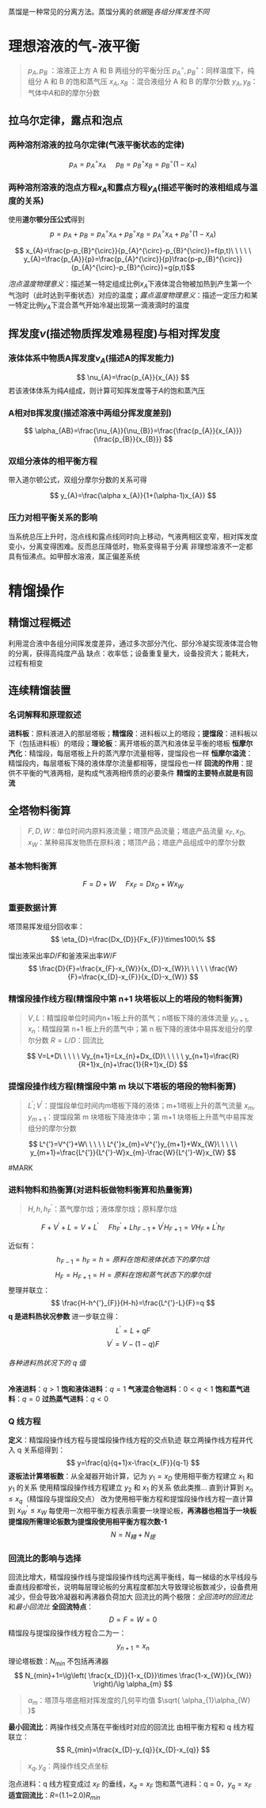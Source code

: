 
蒸馏是一种常见的分离方法。蒸馏分离的*依据*是*各组分挥发性不同*

# 理想溶液的气-液平衡
> $p_{A},p_{B}$ ：溶液正上方 A 和 B 两组分的平衡分压
> $p_{A}^{\circ},p_{B}^{\circ}$：同样温度下，纯组分 A 和 B 的饱和蒸气压
> $x_{A},x_{B}$ ：混合液组分 A 和 B 的摩尔分数
> $y_{A},y_{B}$：气体中$A$和$B$的摩尔分数


## 拉乌尔定律，露点和泡点
### 两种溶剂溶液的拉乌尔定律(气液平衡状态的定律)


$$p_{A}=p_{A}^{\circ}x_{A}\ \ \ \ \ p_{B}=p_{B}^{\circ}x_{B}=p_{B}^{\circ}(1-x_{A})$$

### 两种溶剂溶液的泡点方程$x_A$和露点方程$y_A$(描述**平衡时**的液相组成与温度的关系)
使用**道尔顿分压公式**得到
$$
p=p_{A}+p_{B}=p_{A}^{\circ}x_{A}+p_{B}^{\circ}x_{B}=p_{A}^{\circ}x_{A}+p_{B}^{\circ}(1-x_{A})
$$

$$
x_{A}=\frac{p-p_{B}^{\circ}}{p_{A}^{\circ}-p_{B}^{\circ}}=f(p,t)\ \ \ \ \ y_{A}=\frac{p_{A}}{p}=\frac{p_{A}^{\circ}}{p}\frac{p-p_{B}^{\circ}}{p_{A}^{\circ}-p_{B}^{\circ}}=g(p,t)$$

*泡点温度物理意义*：描述某一特定组成比例$x_{A}$下液体混合物被加热到产生第一个气泡时（此时达到平衡状态）对应的温度；*露点温度物理意义*：描述一定压力和某一特定比例$y_{A}$下混合蒸气开始冷凝出现第一滴液滴时的温度

## 挥发度$\nu$(描述物质挥发难易程度)与相对挥发度

### 液体体系中物质A挥发度$\nu_{A}$(描述A的挥发能力)
$$
\nu_{A}=\frac{p_{A}}{x_{A}}
$$
若该液体体系为纯$A$组成，则计算可知挥发度等于$A$的饱和蒸汽压


### A相对B挥发度(描述溶液中两组分挥发度差别)
$$
\alpha_{AB}=\frac{\nu_{A}}{\nu_{B}}=\frac{\frac{p_{A}}{x_{A}}}{\frac{p_{B}}{x_{B}}}
$$

### 双组分液体的相平衡方程

带入道尔顿公式，双组分摩尔分数的关系可得


$$
y_{A}=\frac{\alpha x_{A}}{1+(\alpha-1)x_{A}}
$$




### 压力对相平衡关系的影响
当系统总压上升时，泡点线和露点线同时向上移动，气液两相区变窄，相对挥发度变小，分离变得困难。反而总压降低时，物系变得易于分离
非理想溶液不一定都具有恒沸点。如甲醇水溶液，属正偏差系统

# 精馏操作

## 精馏过程概述
利用混合液中各组分间挥发度差异，通过多次部分汽化、部分冷凝实现液体混合物的分离，获得高纯度产品
缺点：收率低；设备重复量大，设备投资大；能耗大，过程有相变


## 连续精馏装置
### 名词解释和原理叙述
**进料板**：原料液进入的那层塔板；**精馏段**：进料板以上的塔段；**提馏段**：进料板以下（包括进料板）的塔段；**理论板**：离开塔板的蒸汽和液体呈平衡的塔板
**恒摩尔汽化**：精馏段，每层塔板上升的蒸汽摩尔流量相等，提馏段也一样
**恒摩尔溢流**：精馏段内，每层塔板下降的液体摩尔流量都相等，提馏段也一样
**回流的作用**：提供不平衡的气液两相，是构成气液两相传质的必要条件
**精馏的主要特点就是有回流**

## 全塔物料衡算
>$F,D,W$：单位时间内原料液流量；塔顶产品流量；塔底产品流量
> $x_{F},x_{D},x_{W}$：某种易挥发物质在原料液；塔顶产品；塔底产品组成中的摩尔分数




### 基本物料衡算
$$
F=D+W\ \ \ \ \ Fx_{F}=Dx_{D}+Wx_{W}
$$


### 重要数据计算


塔顶易挥发组分回收率：
 $$
\eta_{D}=\frac{Dx_{D}}{Fx_{F}}\times100\%
$$

馏出液采出率$D/F$和釜液采出率$W/F$
$$
\frac{D}{F}=\frac{x_{F}-x_{W}}{x_{D}-x_{W}}\ \ \ \ \ \frac{W}{F}=\frac{x_{D}-x_{F}}{x_{D}-x_{W}}
$$


### 精馏段操作线方程(精馏段中第 n+1 块塔板以上的塔段的物料衡算)
>$V,L$：精馏段单位时间内n+1板上升的蒸气；n塔板下降的液体流量
> $y_{n+1},x_{n}$：精馏段第 n+1 板上升的蒸气中；第 n 板下降的液体中易挥发组分的摩尔分数
>$R=L/D$：回流比


$$
V=L+D\ \ \ \ \ Vy_{n+1}=Lx_{n}+Dx_{D}\ \ \ \ \ y_{n+1}=\frac{R}{R+1}x_{n}+\frac{1}{R+1}x_{D}
$$



### 提馏段操作线方程(精馏段中第 m 块以下塔板的塔段的物料衡算)
> $L^{'};V^{'}$：提馏段单位时间内m塔板下降的液体；m+1塔板上升的蒸气流量
> $x_{m},y_{m+1}$：提馏段第 m 块塔板下降液体中；第 m+1 块塔板上升蒸气中易挥发组分的摩尔分数



$$
L^{'}=V^{'}+W\ \ \ \ \ L^{'}x_{m}=V^{'}y_{m+1}+Wx_{W}\ \ \ \ \ y_{m+1}=\frac{L^{'}}{L^{'}-W}x_{m}-\frac{W}{L^{'}-W}x_{W}
$$

#MARK


### 进料物料和热衡算(对进料板做物料衡算和热量衡算)
> $H,h,h^{'}_{F}$：蒸气摩尔焓；液体摩尔焓；原料摩尔焓



$$
F+V^{'}+L=V+L^{'}\ \ \ \ \ Fh_{F}^{'}+Lh_{F-1}+V^{'}H_{F+1}=VH_{F}+L^{'}h_{F}
$$




近似有：
$$
h_{F-1}=h_{F}=h=原料在饱和液体状态下的摩尔焓
$$
$$
H_{F}=H_{F+1}=H=原料在饱和蒸气状态下的摩尔焓
$$
整理并联立：
$$
\frac{H-h^{'}_{F}}{H-h}=\frac{L^{'}-L}{F}=q
$$
**q 是进料热状况参数**
进一步联立得：
$$
L^{'}=L+qF
$$
$$
V^{'}=V-(1-q)F
$$
###### 各种进料热状况下的 q 值
**冷液进料**：$q>1$
**饱和液体进料**：$q=1$
**气液混合物进料**：$0<q<1$
**饱和蒸气进料**：$q=0$
**过热蒸气进料**：$q<0$
### Q 线方程
**定义**：精馏段操作线方程与提馏段操作线方程的交点轨迹
联立两操作线方程并代入 q 关系组得到：
$$
y=\frac{q}{q+1}x-\frac{x_{F}}{q-1}
$$
**逐板法计算塔板数**：从全凝器开始计算，记为 $y_{1}=x_{D}$
使用相平衡方程建立 $x_{1}$ 和 $y_{1}$ 的关系
使用精馏段操作线方程建立 $y_{2}$ 和 $x_{1}$ 的关系
依此类推...
直到计算到 $x_{n}\leq x_{q}$（精馏段与提馏段交点）
改为使用相平衡方程和提馏段操作线方程一直计算到 $x_{W}^{'}\leq x_{W}$
每使用一次相平衡方程表示需要一块理论板，**再沸器也相当于一块板**
**提馏段所需理论板数为提馏段使用相平衡方程次数-1**
$$
N=N_{精}+N_{提}
$$
### 回流比的影响与选择
回流比增大，精馏段操作线与提馏段操作线均远离平衡线，每一梯级的水平线段与垂直线段都增长，说明每层理论板的分离程度都加大导致理论板数减少，设备费用减少，但会导致冷凝器和再沸器负荷加大
回流比的两个极限：*全回流时的回流比*和*最小回流比*
**全回流特点**：
$$
D=F=W=0
$$ 
精馏段与提馏段操作线方程合二为一：
$$
y_{n+1}=x_{n}
$$
理论塔板数：$N_{min}$ 不包括再沸器
$$
N_{min}+1=\lg\left( \frac{x_{D}}{1-x_{D}}\times \frac{1-x_{W}}{x_{W}} \right)/\lg \alpha_{m}
$$
> $\alpha_{m}$：塔顶与塔底相对挥发度的几何平均值 $\sqrt{ \alpha_{1}\alpha_{W} }$

**最小回流比**：两操作线交点落在平衡线时对应的回流比
由相平衡方程和 q 线方程联立：
$$
R_{min}=\frac{x_{D}-y_{q}}{x_{D}-x_{q}}
$$
> $x_{q},y_{q}$：两操作线交点坐标

泡点进料：q 线方程变成过 $x_{F}$ 的垂线，$x_{q}=x_{F}$
饱和蒸气进料：q = 0，$y_{q}=x_{F}$
**适宜回流比**：$R$=(1.1~2.0)$R_{min}$


